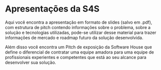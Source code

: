# Apresentações da S4S

Aqui você encontra a apresentação em formato de slides (salvo em .pdf), com
estrutura de pitch contendo informações sobre o problema, sobre a solução e
tecnologias utilizadas, pode-se utilizar desse material para trazer informações de
mercado e roadmap futuro da solução desenvolvida.

Além disso você encontra um Pitch de exposição da Software House que define o diferencial de contratar uma equipe amadora para uma equipe de profissionais experientes e competentes que está ao seu alcance para desenvolver sua solução.
